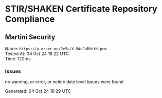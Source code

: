 # STIR/SHAKEN Certificate Repository Compliance

## Martini Security

Name: `https://p.mtsec.me/2e5a/X-MAeCaBVeYN.pem`\
Tested At: 04 Oct 24 16:22 UTC\
Time: 120ms

### Issues

no warning, or error, or notice date level issues were found

Generated: 04 Oct 24 16:29 UTC